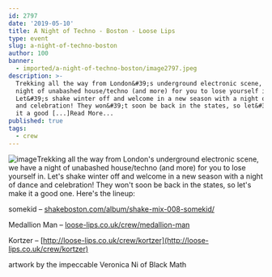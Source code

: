 ```yaml
---
id: 2797
date: '2019-05-10'
title: A Night of Techno - Boston - Loose Lips
type: event
slug: a-night-of-techno-boston
author: 100
banner:
  - imported/a-night-of-techno-boston/image2797.jpeg
description: >-
  Trekking all the way from London&#39;s underground electronic scene, we have a
  night of unabashed house/techno (and more) for you to lose yourself in.
  Let&#39;s shake winter off and welcome in a new season with a night of dance
  and celebration! They won&#39;t soon be back in the states, so let&#39;s make
  it a good [...]Read More...
published: true
tags:
  - crew
---
```

![image](../imported/a-night-of-techno-boston/image2797.jpeg)Trekking all the way from London's underground electronic scene, we have a night of unabashed house/techno (and more) for you to lose yourself in. Let's shake winter off and welcome in a new season with a night of dance and celebration! They won't soon be back in the states, so let's make it a good one. Here's the lineup:

somekid – [shakeboston.com/album/shake-mix-008-somekid/](http://shakeboston.com/album/shake-mix-008-somekid/?fbclid=IwAR0wy846p4RRxRVdJOP-LFvoDHwCOvLuqiOJpeuTmXC8SuJR5C4KVuvtTwY)

Medallion Man – [loose-lips.co.uk/crew/medallion-man](http://loose-lips.co.uk/crew/medallion-man?fbclid=IwAR3lhh385DHMYal8POtAxUv-jTIvLVXK7kYsrhGxyUJsNQJbzMLh3iBwGSs)

Kortzer – [](http://loose-lips.co.uk/crew/kortzer?fbclid=IwAR1P9XHiWIdcqLM7AxUhGUOj-DuAXsOfjAEC1kBrFaS2WskIGVlZDg-CYWw)[http://loose-lips.co.uk/crew/kortzer](http://loose-lips.co.uk/crew/kortzer)

artwork by the impeccable Veronica Ni of Black Math